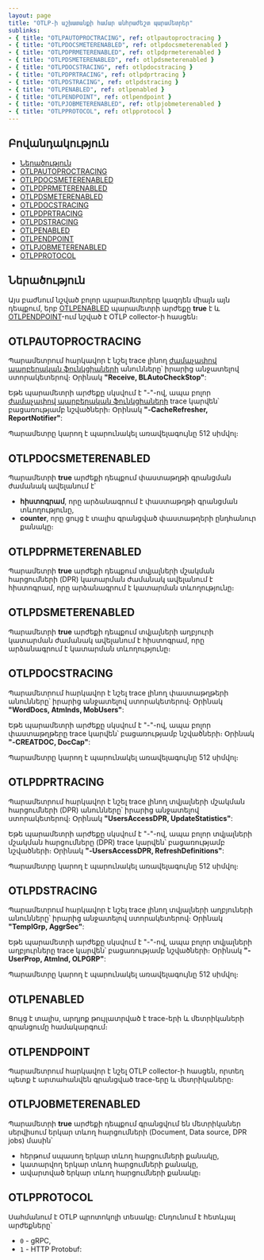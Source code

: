 ```yaml
---
layout: page
title: "OTLP-ի աշխատանքի համար անհրաժեշտ պարամետրեր"
sublinks: 
- { title: "OTLPAUTOPROCTRACING", ref: otlpautoproctracing }
- { title: "OTLPDOCSMETERENABLED", ref: otlpdocsmeterenabled }
- { title: "OTLPDPRMETERENABLED", ref: otlpdprmeterenabled } 
- { title: "OTLPDSMETERENABLED", ref: otlpdsmeterenabled } 
- { title: "OTLPDOCSTRACING", ref: otlpdocstracing }
- { title: "OTLPDPRTRACING", ref: otlpdprtracing }
- { title: "OTLPDSTRACING", ref: otlpdstracing }
- { title: "OTLPENABLED", ref: otlpenabled }
- { title: "OTLPENDPOINT", ref: otlpendpoint }
- { title: "OTLPJOBMETERENABLED", ref: otlpjobmeterenabled }
- { title: "OTLPPROTOCOL", ref: otlpprotocol }
---
```


## Բովանդակություն

- [Ներածություն](#ներածություն)
- [OTLPAUTOPROCTRACING](#otlpautoproctracing)
- [OTLPDOCSMETERENABLED](#otlpdocsmeterenabled)
- [OTLPDPRMETERENABLED](#otlpdprmeterenabled)
- [OTLPDSMETERENABLED](#otlpdsmeterenabled)
- [OTLPDOCSTRACING](#otlpdocstracing)
- [OTLPDPRTRACING](#otlpdprtracing)
- [OTLPDSTRACING](#otlpdstracing)
- [OTLPENABLED](#otlpenabled)
- [OTLPENDPOINT](#otlpendpoint)
- [OTLPJOBMETERENABLED](#otlpjobmeterenabled)
- [OTLPPROTOCOL](#otlpprotocol)

## Ներածություն

Այս բաժնում նշված բոլոր պարամետրերը կազդեն միայն այն դեպքում, երբ [OTLPENABLED](#otlpenabled) պարամետրի արժեքը **true** է և [OTLPENDPOINT](#otlpendpoint)-ում նշված է OTLP collector-ի հասցեն։

## OTLPAUTOPROCTRACING

Պարամետրում հարկավոր է նշել trace լինող [ժամաչափով պարբերական ֆունկցիաների](https://armsoft.github.io/as4x-docs/HTM/ProgrGuide/Functions/Functions/CreateCallBackOnTimer.html) անունները՝ իրարից անջատելով ստորակետերով։ Օրինակ **"Receive, BLAutoCheckStop"**:

Եթե պարամետրի արժեքը սկսվում է "-"-ով, ապա բոլոր [ժամաչափով պարբերական ֆունկցիաների](https://armsoft.github.io/as4x-docs/HTM/ProgrGuide/Functions/Functions/CreateCallBackOnTimer.html) trace կարվեն՝ բացառությամբ նշվածների։ Օրինակ **"-CacheRefresher, ReportNotifier"**:

Պարամետրը կարող է պարունակել առավելագույնը 512 սիմվոլ։

## OTLPDOCSMETERENABLED

Պարամետրի **true** արժեքի դեպքում փաստաթղթի գրանցման ժամանակ ավելանում է՝
* **հիստոգրամ**, որը արձանագրում է փաստաթղթի գրանցման տևողությունը,
* **counter**, որը ցույց է տալիս գրանցված փաստաթղերի ընդհանուր քանակը։

## OTLPDPRMETERENABLED

Պարամետրի **true** արժեքի դեպքում տվյալների մշակման հարցումների (DPR) կատարման ժամանակ ավելանում է հիստոգրամ, որը արձանագրում է կատարման տևողությունը։

## OTLPDSMETERENABLED

Պարամետրի **true** արժեքի դեպքում տվյալների աղբյուրի կատարման ժամանակ ավելանում է հիստոգրամ, որը արձանագրում է կատարման տևողությունը։

## OTLPDOCSTRACING    

Պարամետրում հարկավոր է նշել trace լինող փաստաթղթերի անունները՝ իրարից անջատելով ստորակետերով։ Օրինակ **"WordDocs, AtmInds, MobUsers"**:

Եթե պարամետրի արժեքը սկսվում է "-"-ով, ապա բոլոր փաստաթղթերը trace կարվեն՝ բացառությամբ նշվածների։ Օրինակ **"-CREATDOC, DocCap"**:

Պարամետրը կարող է պարունակել առավելագույնը 512 սիմվոլ։

## OTLPDPRTRACING    

Պարամետրում հարկավոր է նշել trace լինող տվյալների մշակման հարցումների (DPR) անունները՝ իրարից անջատելով ստորակետերով։ Օրինակ **"UsersAccessDPR, UpdateStatistics"**:

Եթե պարամետրի արժեքը սկսվում է "-"-ով, ապա բոլոր տվյալների մշակման հարցումները (DPR) trace կարվեն՝ բացառությամբ նշվածների։ Օրինակ **"-UsersAccessDPR, RefreshDefinitions"**:

Պարամետրը կարող է պարունակել առավելագույնը 512 սիմվոլ։

## OTLPDSTRACING   

Պարամետրում հարկավոր է նշել trace լինող տվյալների աղբյուների անունները՝ իրարից անջատելով ստորակետերով։ Օրինակ **"TemplGrp, AggrSec"**:

Եթե պարամետրի արժեքը սկսվում է "-"-ով, ապա բոլոր տվյալների աղբյուրները trace կարվեն՝ բացառությամբ նշվածների։ Օրինակ **"-UserProp, AtmInd, OLPGRP"**:

Պարամետրը կարող է պարունակել առավելագույնը 512 սիմվոլ։

## OTLPENABLED  

Ցույց է տալիս, արդյոք թույլատրված է trace-երի և մետրիկաների գրանցումը համակարգում։

## OTLPENDPOINT

Պարամետրում հարկավոր է նշել OTLP collector-ի հասցեն, որտեղ պետք է արտահանվեն գրանցված trace-երը և մետրիկաները։

## OTLPJOBMETERENABLED 

Պարամետրի **true** արժեքի դեպքում գրանցվում են մետրիկաներ սերվիսում երկար տևող հարցումների (Document, Data source, DPR jobs) մասին՝
* հերթում սպասող երկար տևող հարցումների քանակը,
* կատարվող երկար տևող հարցումների քանակը,
* ավարտված երկար տևող հարցումների քանակը։

## OTLPPROTOCOL 

Սահմանում է OTLP պրոտոկոլի տեսակը։ Ընդունում է հետևյալ արժեքները՝
* `0` - gRPC,
* `1` - HTTP Protobuf: 
